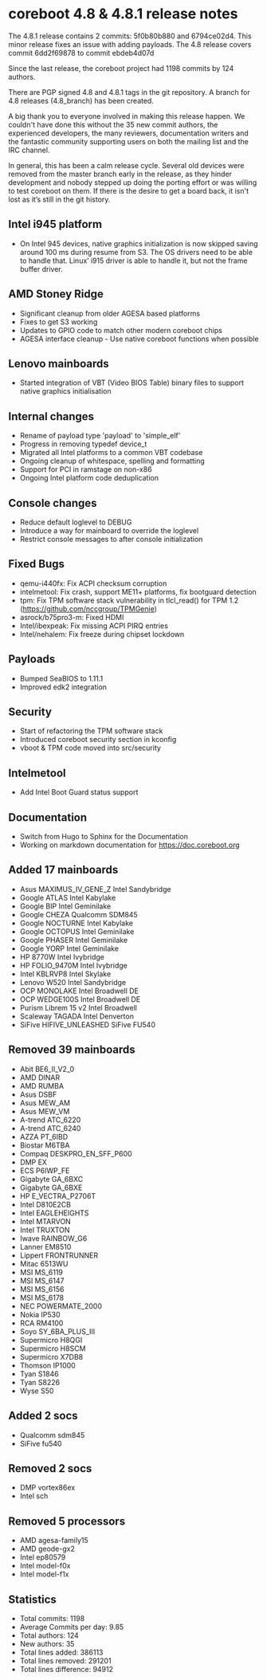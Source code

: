 coreboot 4.8 & 4.8.1 release notes
==================================

The 4.8.1 release contains 2 commits: 5f0b80b880 and 6794ce02d4.  This
minor release fixes an issue with adding payloads. The 4.8 release
covers commit 6dd2f69878 to commit ebdeb4d07d

Since the last release, the coreboot project had 1198 commits by 124
authors.

There are PGP signed 4.8 and 4.8.1 tags in the git repository.  A branch
for 4.8 releases (4.8_branch) has been created.

A big thank you to everyone involved in making this release happen. We
couldn't have done this without the 35 new commit authors, the
experienced developers, the many reviewers, documentation writers and
the fantastic community supporting users on both the mailing list and
the IRC channel.

In general, this has been a calm release cycle. Several old devices were
removed from the master branch early in the release, as they hinder
development and nobody stepped up doing the porting effort or was
willing to test coreboot on them. If there is the desire to get a board
back, it isn't lost as it’s still in the git history.

Intel i945 platform
-------------------
* On Intel 945 devices, native graphics initialization is now skipped
saving around 100 ms during resume from S3. The OS drivers need to be
able to handle that. Linux’ i915 driver is able to handle it, but not
the frame buffer driver.

AMD Stoney Ridge
----------------------------------
* Significant cleanup from older AGESA based platforms
* Fixes to get S3 working
* Updates to GPIO code to match other modern coreboot chips
* AGESA interface cleanup - Use native coreboot functions when
possible

Lenovo mainboards
-----------------
* Started integration of VBT (Video BIOS Table) binary files to
support native graphics initialisation

Internal changes
----------------
* Rename of payload type 'payload' to 'simple_elf'
* Progress in removing typedef device_t
* Migrated all Intel platforms to a common VBT codebase
* Ongoing cleanup of whitespace, spelling and formatting
* Support for PCI in ramstage on non-x86
* Ongoing Intel platform code deduplication

Console changes
---------------
* Reduce default loglevel to DEBUG
* Introduce a way for mainboard to override the loglevel
* Restrict console messages to after console initialization

Fixed Bugs
----------
* qemu-i440fx: Fix ACPI checksum corruption
* intelmetool: Fix crash, support ME11+ platforms, fix bootguard
detection
* tpm: Fix TPM software stack vulnerability in tlcl_read() for TPM 1.2 (https://github.com/nccgroup/TPMGenie)
* asrock/b75pro3-m: Fixed HDMI
* Intel/ibexpeak: Fix missing ACPI PIRQ entries
* Intel/nehalem: Fix freeze during chipset lockdown

Payloads
--------
* Bumped SeaBIOS to 1.11.1
* Improved edk2 integration

Security
--------
* Start of refactoring the TPM software stack
* Introduced coreboot security section in kconfig
* vboot & TPM code moved into src/security

Intelmetool
-----------
* Add Intel Boot Guard status support

Documentation
-------------
* Switch from Hugo to Sphinx for the Documentation
* Working on markdown documentation for https://doc.coreboot.org

Added 17 mainboards
-------------------
* Asus MAXIMUS_IV_GENE_Z                               Intel Sandybridge
* Google ATLAS                                         Intel Kabylake
* Google BIP                                           Intel Geminilake
* Google CHEZA                                         Qualcomm SDM845
* Google NOCTURNE                                      Intel Kabylake
* Google OCTOPUS                                       Intel Geminilake
* Google PHASER                                        Intel Geminilake
* Google YORP                                          Intel Geminilake
* HP 8770W                                             Intel Ivybridge
* HP FOLIO_9470M                                       Intel Ivybridge
* Intel KBLRVP8                                        Intel Skylake
* Lenovo W520                                          Intel Sandybridge
* OCP MONOLAKE                                         Intel Broadwell DE
* OCP WEDGE100S                                        Intel Broadwell DE
* Purism Librem 15 v2                                  Intel Broadwell
* Scaleway TAGADA                                      Intel Denverton
* SiFive HIFIVE_UNLEASHED                              SiFive FU540

Removed 39 mainboards
---------------------
* Abit BE6_II_V2_0
* AMD DINAR
* AMD RUMBA
* Asus DSBF
* Asus MEW_AM
* Asus MEW_VM
* A-trend ATC_6220
* A-trend ATC_6240
* AZZA PT_6IBD
* Biostar M6TBA
* Compaq DESKPRO_EN_SFF_P600
* DMP EX
* ECS P6IWP_FE
* Gigabyte GA_6BXC
* Gigabyte GA_6BXE
* HP E_VECTRA_P2706T
* Intel D810E2CB
* Intel EAGLEHEIGHTS
* Intel MTARVON
* Intel TRUXTON
* Iwave RAINBOW_G6
* Lanner EM8510
* Lippert FRONTRUNNER
* Mitac 6513WU
* MSI MS_6119
* MSI MS_6147
* MSI MS_6156
* MSI MS_6178
* NEC POWERMATE_2000
* Nokia IP530
* RCA RM4100
* Soyo SY_6BA_PLUS_III
* Supermicro H8QGI
* Supermicro H8SCM
* Supermicro X7DB8
* Thomson IP1000
* Tyan S1846
* Tyan S8226
* Wyse S50

Added 2 socs
------------
* Qualcomm sdm845
* SiFive fu540

Removed 2 socs
--------------
* DMP vortex86ex
* Intel sch

Removed 5 processors
--------------------
* AMD agesa-family15
* AMD geode-gx2
* Intel ep80579
* Intel model-f0x
* Intel model-f1x

Statistics
----------
* Total commits: 1198
* Average Commits per day: 9.85
* Total authors: 124
* New authors: 35
* Total lines added: 386113
* Total lines removed: 291201
* Total lines difference: 94912
